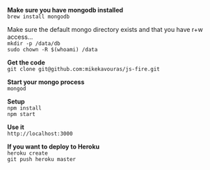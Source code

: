 **Make sure you have mongodb installed**  
`brew install mongodb`  

Make sure the default mongo directory exists and that you have r+w access...  
`mkdir -p /data/db`  
`sudo chown -R $(whoami) /data`

**Get the code**  
`git clone git@github.com:mikekavouras/js-fire.git`  

**Start your mongo process**  
`mongod`

**Setup**  
`npm install`    
`npm start`  

**Use it**  
`http://localhost:3000`  

**If you want to deploy to Heroku**  
`heroku create`    
`git push heroku master`
